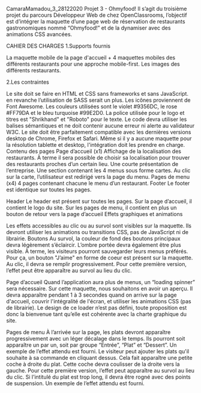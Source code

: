 CamaraMamadou_3_28122020
Projet 3 - Ohmyfood!
Il s’agit du troisième projet du parcours Développeur Web de chez OpenClassrooms, l’objectif est d’intégrer la maquette d’une page web de réservation de restaurants gastronomiques nommé “Ohmyfood!” et de la dynamiser avec des animations CSS avancées.

CAHIER DES CHARGES
1.Supports fournis

La maquette mobile de la page d'accueil + 4 maquettes mobiles des différents restaurants pour une approche mobile-first.
Les images des différents restaurants.

2.Les contraintes

Le site doit se faire en HTML et CSS sans frameworks et sans JavaScript. en revanche l’utilisation de SASS serait un plus.
Les icônes proviennent de Font Awesome.
Les couleurs utilisées sont le violet #9356DC, le rose #FF79DA et le bleu turquoise #99E2D0.
La police utilisée pour le logo et titres est "Shrikhand" et "Roboto" pour le texte.
Le code devra utiliser les balises sémantiques et ne doit contenir aucune erreur ni alerte au validateur W3C.
Le site doit être parfaitement compatible avec les dernières versions desktop de Chrome, Firefox et Safari.
Même si il y a aucune maquette pour la résolution tablette et desktop, l'intégration doit les prendre en charge.
Contenu des pages
Page d’accueil (x1)
Affichage de la localisation des restaurants. À terme il sera possible de choisir sa localisation pour trouver des restaurants proches d’un certain lieu.
Une courte présentation de l’entreprise.
Une section contenant les 4 menus sous forme cartes. Au clic sur la carte, l’utilisateur est redirigé vers la page du menu.
Pages de menu (x4)
4 pages contenant chacune le menu d’un restaurant.
Footer
Le footer est identique sur toutes les pages.

Header
Le header est présent sur toutes les pages.
Sur la page d’accueil, il contient le logo du site.
Sur les pages de menu, il contient en plus un bouton de retour vers la page d’accueil
Effets graphiques et animations

Les effets accessibles au clic ou au survol sont visibles sur la maquette. Ils devront utiliser les animations ou transitions CSS, pas de JavaScript ni de librairie. Boutons
Au survol, la couleur de fond des boutons principaux devra légèrement s’éclaircir. L’ombre portée devra également être plus visible.
À terme, les visiteurs pourront sauvegarder leurs menus préférés. Pour ça, un bouton "J’aime" en forme de coeur est présent sur la maquette. Au clic, il devra se remplir progressivement. Pour cette première version, l’effet peut être apparaître au survol au lieu du clic.

Page d’accueil
Quand l’application aura plus de menus, un “loading spinner” sera nécessaire. Sur cette maquette, nous souhaitons en avoir un aperçu. Il devra apparaître pendant 1 à 3 secondes quand on arrive sur la page d'accueil, couvrir l'intégralité de l'écran, et utiliser les animations CSS (pas de librairie). Le design de ce loader n’est pas défini, toute proposition est donc la bienvenue tant qu’elle est cohérente avec la charte graphique du site.

Pages de menu
À l’arrivée sur la page, les plats devront apparaître progressivement avec un léger décalage dans le temps. Ils pourront soit apparaître un par un, soit par groupe “Entrée”, “Plat” et “Dessert”. Un exemple de l’effet attendu est fourni.
Le visiteur peut ajouter les plats qu'il souhaite à sa commande en cliquant dessus. Cela fait apparaître une petite coche à droite du plat. Cette coche devra coulisser de la droite vers la gauche. Pour cette première version, l’effet peut apparaître au survol au lieu du clic. Si l’intitulé du plat est trop long, il devra être rogné avec des points de suspension. Un exemple de l’effet attendu est fourni.
